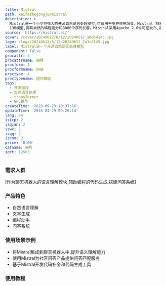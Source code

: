 ```yaml
---
title: Mistral
path: kaifazhegongju/mistral
description: >-
  Mistral是一个小型但强大的开源自然语言处理模型,可适用于多种使用场景。Mistral 7B模型性能优于Llama 2
  13B模型,拥有自然的编程能力和8000个序列长度。Mistral采用Apache 2.0许可证发布,易于在任何云端和个人电脑GPU上部署使用。
source: 'https://mistral.ai/'
cover: /cover/20240612/6/12/20240612_ab0641ec.jpg
logo: /logo/20240612/6/12/20240612_2a3c5145.jpg
label: Mistral是一个开源自然语言处理模型
component: false
procattr: 5
procattrname: 编程
procform: 1
procformname: 网站
proctype: 4
proctypename: 国外精选
tags:
  - 开发编程
  - 自然语言处理
  - transformer
  - GPL模型
createTime: '2023-09-29 10:37:16'
updateTime: '2024-03-29 09:20:14'
lang: en
isicp: 2
isqian: 2
iswx: 2
isqq: 2
iscom: 2
price: '0.00'
catname: 编程
sort: 13503
---
```




### 需求人群
[作为聊天机器人的语言理解模块,辅助编程的代码生成,搭建问答系统]

### 产品特色
- 自然语言理解
- 文本生成
- 编程助手
- 问答系统

### 使用场景示例
- 将Mistral集成到聊天机器人中,提升语义理解能力
- 使用Mistral为社区问答产品提供问答匹配服务
- 基于Mistral开发代码补全和代码生成工具

### 使用教程


  
